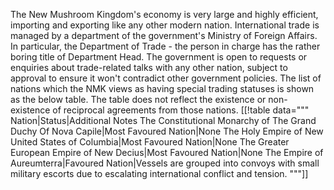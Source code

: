 The New Mushroom Kingdom's economy is very large and highly efficient, importing and exporting like any other modern nation.
International trade is managed by a department of the government's Ministry of Foreign Affairs. In particular, the Department of Trade - the person in charge has the rather boring title of Department Head.
The government is open to requests or enquiries about trade-related talks with any other nation, subject to approval to ensure it won't contradict other government policies. The list of nations which the NMK views as having special trading statuses is shown as the below table.
The table does not reflect the existence or non-existence of reciprocal agreements from those nations.
[[!table  data="""
Nation|Status|Additional Notes
The Constitutional Monarchy of The Grand Duchy Of Nova Capile|Most Favoured Nation|None
The Holy Empire of New United States of Columbia|Most Favoured Nation|None
The Greater European Empire of New Decius|Most Favoured Nation|None
The Empire of Aureumterra|Favoured Nation|Vessels are grouped into convoys with small military escorts due to escalating international conflict and tension.
"""]]
